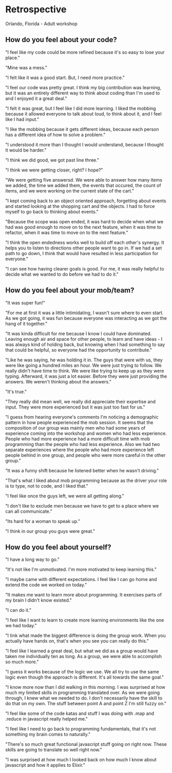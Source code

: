 # Retrospective

Orlando, Florida - Adult workshop

## How do you feel about your code?

"I feel like my code could be more refined because it's so easy to lose your place."

"Mine was a mess."

"I felt like it was a good start. But, I need more practice."

"I feel our code was pretty great. I think my big contribution was learning, but it was an entirely different way to think about coding than I'm used to and I enjoyed it a great deal."

"I felt it was great, but I feel like I did more learning. I liked the mobbing because it allowed everyone to talk about loud, to think about it, and I feel like I had input."

"I like the mobbing because it gets different ideas, because each person has a different idea of how to solve a problem."

"I understood it more than I thought I would understand, because I thought it would be harder."

"I think we did good, we got past line three."

"I think we were getting closer, right? I hope?"

"We were getting five answersd. We were able to answer how many items we added, the time we added them, the events that occured, the count of items, and we were working on the current state of the cart."

"I kept coming back to an object oriented approach, forgetting about events and started looking at the shopping cart and the objects. I had to force myself to go back to thinking about events."

"Because the scope was open ended, it was hard to decide when what we had was good enough to move on to the next feature, when it was time to refactor, when it was time to move on to the next feature."

"I think the open endedness works well to build off each other's synergy. It helps you to listen to directions other people want to go in. If we had a set path to go down, I think that would have resulted in less participation for everyone."

"I can see how having clearer goals is good. For me, it was really helpful to decide what we wanted to do before we had to do it."

## How do you feel about your mob/team?

"It was super fun!"

"For me at first it was a little intimidating, I wasn't sure where to even start. As we got going, it was fun because everyone was interacting as we got the hang of it together."

"It was kinda difficult for me because I know I could have dominated. Leaving enough air and space for other people, to learn and have ideas - I was always kind of holding back, but knowing when I had something to say that could be helpful, so everyone had the opportunity to contribute."

"Like he was saying, he was holding it in. The guys that were with us, they were like going a hundred miles an hour. We were just trying to follow. We really didn't have time to think. We were like trying to keep up as they were typing. Afterward, it was just a lot easier. Before they were just providing the answers. We weren't thinking about the answers."

"It's true."

"They really did mean well, we really did appreciate their expertise and input. They were more experienced but it was just too fast for us."

"I guess from hearing everyone's comments I'm noticing a demographic pattern in how people experienced the mob session. It seems that the composition of our group was mainly men who had some years of experience coming into the workshop and women who had less experience. People who had more experience had a more difficult time with mob programming than the people who had less experience. Also we had two separate experiences where the people who had more experience left people behind in one group, and people who were more careful in the other group."

"It was a funny shift because he listened better when he wasn't driving."

"That's what I liked about mob programming because as the driver your role is to type, not to code, and I liked that."

"I feel like once the guys left, we were all getting along."

"I don't like to exclude men because we have to get to a place where we can all communicate."

"Its hard for a woman to speak up."

"I think in our group you guys were great."

## How do you feel about yourself?

"I have a long way to go."

"It's not like I'm unmotivated. I'm more motivated to keep learning this."

"I maybe came with different expectations. I feel like I can go home and extend the code we worked on today."

"It makes me want to learn more about programming. It exercises parts of my brain I didn't know existed."

"I can do it."

"I feel like I want to learn to create more learning environments like the one we had today."

"I tink what made the biggest difference is doing the group work. When you actually have hands on, that's when you see you can really do this."

"I feel like I learned a great deal, but what we did as a group would have taken me individually ten as long. As a group, we were able to accomplish so much more."

"I guess it works because of the logic we use. We all try to use the same logic even though the approach is different. It's all towards the same goal."

"I know more now than I did walking in this morning. I was surprised at how much my limited skills in programming translated over. As we were going through, I knew what we needed to do. I don't necessarily have the skill to do that on my own. The stuff between point A and point Z I'm still fuzzy on."

"I feel like some of the code katas and stuff I was doing with .map and .reduce in javascript really helped me."

"I feel like I need to go back to programming fundamentals, that it's not something my brain comes to naturally."

"There's so much great functional javascript stuff going on right now. These skills are going to translate so well right now."

"I was surprised at how much I looked back on how much I know about javascript and how it applies to Elixir."


